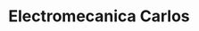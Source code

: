 ---
title: "Electromecanica Carlos"
url: /posadas/electromecanica-carlos/
shop: reparación de automóviles
---